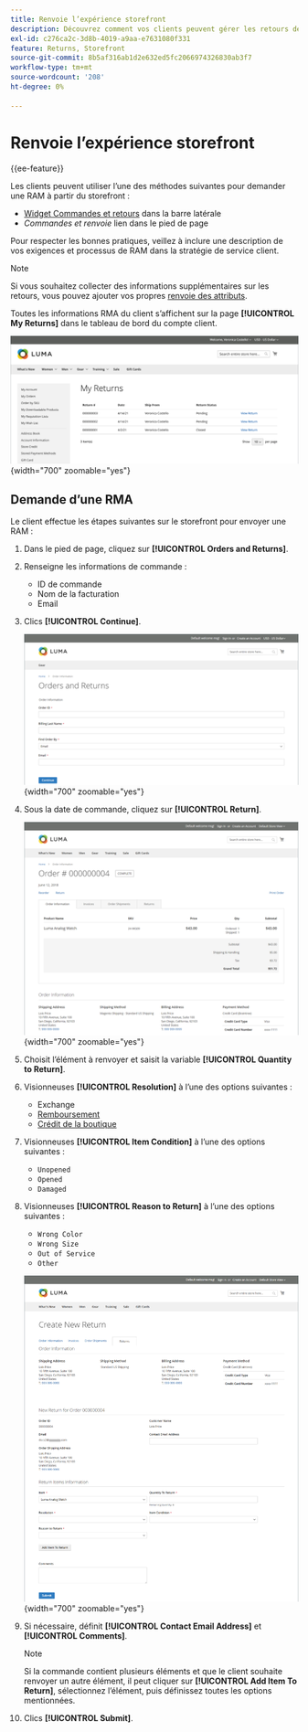 ```yaml
---
title: Renvoie l’expérience storefront
description: Découvrez comment vos clients peuvent gérer les retours de leurs produits à partir de leur compte sur le storefront.
exl-id: c276ca2c-3d8b-4019-a9aa-e7631080f331
feature: Returns, Storefront
source-git-commit: 8b5af316ab1d2e632ed5fc2066974326830ab3f7
workflow-type: tm+mt
source-wordcount: '208'
ht-degree: 0%

---
```


# Renvoie l’expérience storefront

{{ee-feature}}

Les clients peuvent utiliser l’une des méthodes suivantes pour demander une RAM à partir du storefront :

- [Widget Commandes et retours](../content-design/widget-orders-returns.md) dans la barre latérale
- _Commandes et renvoie_ lien dans le pied de page

Pour respecter les bonnes pratiques, veillez à inclure une description de vos exigences et processus de RAM dans la stratégie de service client.

>[!NOTE]
>
>Si vous souhaitez collecter des informations supplémentaires sur les retours, vous pouvez ajouter vos propres [renvoie des attributs](attributes-returns.md).

Toutes les informations RMA du client s’affichent sur la page **[!UICONTROL My Returns]** dans le tableau de bord du compte client.

![Mes retours](./assets/my-returns-page.png){width="700" zoomable="yes"}

## Demande d’une RMA

Le client effectue les étapes suivantes sur le storefront pour envoyer une RAM :

1. Dans le pied de page, cliquez sur **[!UICONTROL Orders and Returns]**.

1. Renseigne les informations de commande :

   - ID de commande
   - Nom de la facturation
   - Email

1. Clics **[!UICONTROL Continue]**.

   ![Commandes et renvoie](./assets/storefront-orders-and-returns.png){width="700" zoomable="yes"}

1. Sous la date de commande, cliquez sur **[!UICONTROL Return]**.

   ![Détails de la commande](./assets/storefront-orders-and-returns-order-information.png){width="700" zoomable="yes"}

1. Choisit l’élément à renvoyer et saisit la variable **[!UICONTROL Quantity to Return]**.

1. Visionneuses **[!UICONTROL Resolution]** à l’une des options suivantes :

   - Exchange
   - [Remboursement](../customers/refunds-customer-account.md)
   - [Crédit de la boutique](../customers/store-credit-using.md)

1. Visionneuses **[!UICONTROL Item Condition]** à l’une des options suivantes :

   - `Unopened`
   - `Opened`
   - `Damaged`

1. Visionneuses **[!UICONTROL Reason to Return]** à l’une des options suivantes :

   - `Wrong Color`
   - `Wrong Size`
   - `Out of Service`
   - `Other`

   ![Créer un retour](./assets/storefront-orders-and-returns-create-new-return.png){width="700" zoomable="yes"}

1. Si nécessaire, définit **[!UICONTROL Contact Email Address]** et **[!UICONTROL Comments]**.

   >[!NOTE]
   >
   >Si la commande contient plusieurs éléments et que le client souhaite renvoyer un autre élément, il peut cliquer sur **[!UICONTROL Add Item To Return]**, sélectionnez l’élément, puis définissez toutes les options mentionnées.

1. Clics **[!UICONTROL Submit]**.
